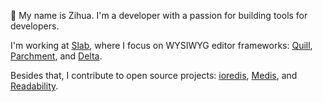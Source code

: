 👋 My name is Zihua. I'm a developer with a passion for building tools for developers.

I'm working at [Slab](https://slab.com/), where I focus on WYSIWYG editor frameworks: [Quill](https://github.com/quilljs/quill), [Parchment](https://github.com/quilljs/parchment), and [Delta](https://github.com/quilljs/delta).

Besides that, I contribute to open source projects: [ioredis](https://github.com/luin/ioredis), [Medis](https://github.com/luin/medis), and [Readability](https://github.com/luin/readability).
